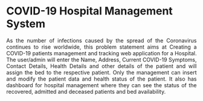 # COVID-19 Hospital Management System

<p align="justify">
As the number of infections caused by the spread of the Coronavirus continues to rise worldwide, this problem statement aims at Creating a COVID-19 patients management and tracking web application for a Hospital. The user/admin will enter the Name, Address, Current COVID-19 Symptoms, Contact Details, Health Details and other details of the patient and will assign the bed to the respective patient. Only the management can insert and modify the patient data and health status of the patient. It also has dashboard for hospital management where they can see the status of the recovered, admitted and deceased patients and bed availability.
</p>
